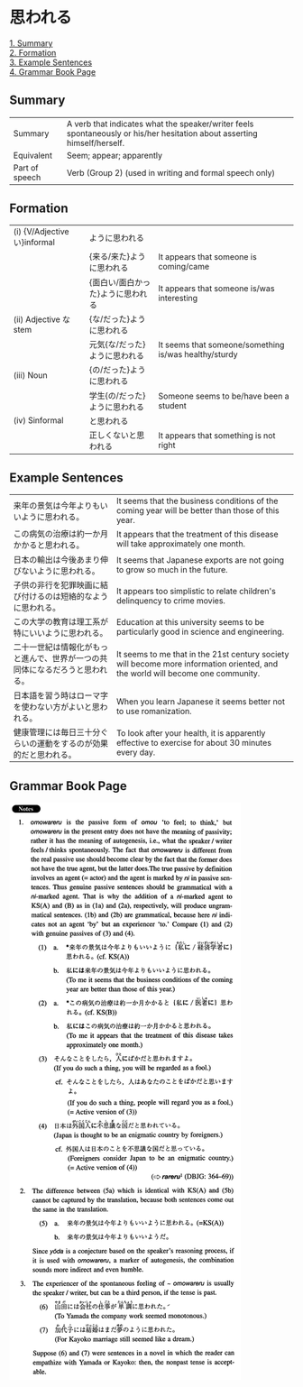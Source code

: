 # 思われる

[1. Summary](#summary)<br>
[2. Formation](#formation)<br>
[3. Example Sentences](#example-sentences)<br>
[4. Grammar Book Page](#grammar-book-page)<br>


## Summary

<table><tr>   <td>Summary</td>   <td>A verb that indicates what the speaker/writer feels spontaneously or his/her hesitation about asserting himself/herself.</td></tr><tr>   <td>Equivalent</td>   <td>Seem; appear; apparently</td></tr><tr>   <td>Part of speech</td>   <td>Verb (Group 2) (used in writing and formal speech only)</td></tr></table>

## Formation

<table class="table"><tbody><tr class="tr head"><td class="td"><span class="numbers">(i)</span> <span class="bold">{V/Adjective い}informal</span></td><td class="td"><span>ように</span><span class="concept">思われる</span></td><td class="td"></td></tr><tr class="tr"><td class="td"></td><td class="td"><span>{来る/来た}ように</span><span class="concept">思われる</span></td><td class="td"><span>It appears that someone is coming/came</span></td></tr><tr class="tr"><td class="td"></td><td class="td"><span>{面白い/面白かった}ように</span><span class="concept">思われる</span></td><td class="td"><span>It appears that someone is/was interesting</span></td></tr><tr class="tr head"><td class="td"><span class="numbers">(ii)</span> <span class="bold">Adjective な stem</span></td><td class="td"><span>{な/だった}ように</span><span class="concept">思われる</span></td><td class="td"></td></tr><tr class="tr"><td class="td"></td><td class="td"><span>元気{な/だった}ように</span><span class="concept">思われる</span></td><td class="td"><span>It seems that someone/something is/was healthy/sturdy</span></td></tr><tr class="tr head"><td class="td"><span class="numbers">(iii)</span> <span class="bold">Noun</span></td><td class="td"><span>{の/だった}ように</span><span class="concept">思われる</span></td><td class="td"></td></tr><tr class="tr"><td class="td"></td><td class="td"><span>学生{の/だった}ように</span><span class="concept">思われる</span></td><td class="td"><span>Someone seems to be/have been a student</span></td></tr><tr class="tr head"><td class="td"><span class="numbers">(iv)</span> <span class="bold">Sinformal</span></td><td class="td"><span>と</span><span class="concept">思われる</span></td><td class="td"></td></tr><tr class="tr"><td class="td"></td><td class="td"><span>正しくないと</span><span class="concept">思われる</span></td><td class="td"><span>It appears that something is not right</span></td></tr></tbody></table>

## Example Sentences

<table><tr>   <td>来年の景気は今年よりもいいように思われる。</td>   <td>It seems that the business conditions of the coming year will be better than those of this year.</td></tr><tr>   <td>この病気の治療は約一か月かかると思われる。</td>   <td>It appears that the treatment of this disease will take approximately one month.</td></tr><tr>   <td>日本の輸出は今後あまり伸びないように思われる。</td>   <td>It seems that Japanese exports are not going to grow so much in the future.</td></tr><tr>   <td>子供の非行を犯罪映画に結び付けるのは短絡的なように思われる。</td>   <td>It appears too simplistic to relate children's delinquency to crime movies.</td></tr><tr>   <td>この大学の教育は理工系が特にいいように思われる。</td>   <td>Education at this university seems to be particularly good in science and engineering.</td></tr><tr>   <td>二十一世紀は情報化がもっと進んで、世界が一つの共同体になるだろうと思われる。</td>   <td>It seems to me that in the 21st century society will become more information oriented, and the world will become one community.</td></tr><tr>   <td>日本語を習う時はローマ字を使わない方がよいと思われる。</td>   <td>When you learn Japanese it seems better not to use romanization.</td></tr><tr>   <td>健康管理には毎日三十分ぐらいの運動をするのが効果的だと思われる。</td>   <td>To look after your health, it is apparently effective to exercise for about 30 minutes every day.</td></tr></table>

## Grammar Book Page

![](../img/Intermediate思われる.png)

